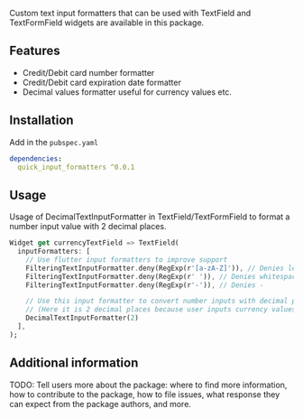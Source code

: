 Custom text input formatters that can be used with TextField and TextFormField widgets
are available in this package.

## Features

- Credit/Debit card number formatter
- Credit/Debit card expiration date formatter
- Decimal values formatter useful for currency values etc.

## Installation

Add in the `pubspec.yaml`
```yaml
dependencies:
  quick_input_formatters ^0.0.1
```

## Usage

Usage of DecimalTextInputFormatter in TextField/TextFormField
to format a number input value with 2 decimal places.

```dart
Widget get currencyTextField => TextField(
  inputFormatters: [
    // Use flutter input formatters to improve support
    FilteringTextInputFormatter.deny(RegExp(r'[a-zA-Z]')), // Denies letters
    FilteringTextInputFormatter.deny(RegExp(r' ')), // Denies whitespaces
    FilteringTextInputFormatter.deny(RegExp(r'-')), // Denies -

    // Use this input formatter to convert number inputs with decimal places
    // (Here it is 2 decimal places because user inputs currency values,
    DecimalTextInputFormatter(2)
  ],
);
```

## Additional information

TODO: Tell users more about the package: where to find more information, how to
contribute to the package, how to file issues, what response they can expect
from the package authors, and more.
